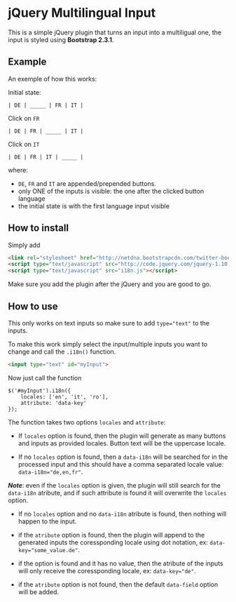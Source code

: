 jQuery Multilingual Input
=========================

This is a simple jQuery plugin that turns an input into a multiligual one, the input is styled using **Bootstrap 2.3.1**.

## Example

An exemple of how this works:
	
Initial state:

	| DE | _____ | FR | IT |
    
Click on `FR`

	| DE | FR | _____ | IT |
    
Click on `IT`

	| DE | FR | IT | _____ |
    
where:

* `DE`, `FR` and `IT` are appended/prepended buttons.
* only ONE of the inputs is visible: the one after the clicked button language
* the initial state is with the first language input visible

## How to install

Simply add 

```HTML
<link rel="stylesheet" href="http://netdna.bootstrapcdn.com/twitter-bootstrap/2.3.1/css/bootstrap-combined.min.css">
<script type="text/javascript" src="http://code.jquery.com/jquery-1.10.2.min.js"></script>
<script type="text/javascript" src="i18n.js"></script>
```

Make sure you add the plugin after the jQuery and you are good to go.

## How to use

This only works on text inputs so make sure to add `type="text"` to the inputs.

To make this work simply select the input/multiple inputs you want to change and call the `.i18n()` function.

```HTML
<input type="text" id="myInput">
```

Now just call the function

```JS
$('#myInput').i18n({
    locales: ['en', 'it', 'ro'],
    attribute: 'data-key'
});
```

The function takes two options `locales` and `attribute`:

* If `locales` option is found, then the plugin will generate as many buttons and inputs as provided locales. Button text will be the uppercase locale.

* If no `locales` option is found, then a `data-i18n` will be searched for in the processed input and this should have a comma separated locale value: `data-i18n="de,en,fr"`.

***Note***: even if the `locales` option is given, the plugin will still search for the `data-i18n` atribute, and if such attribute is found it will overwrite the `locales` option.

* If no `locales` option and no `data-i18n` atribute is found, then nothing will happen to the input.


*	if the  `atribute` option is found, then the plugin will append to the generated inputs the coressponding locale using dot notation, ex: `data-key="some_value.de"`.

*	if the option is found and it has no value, then the atribute of the inputs will only receive the coressponding locale, ex: `data-key="de"`.

* if the `atribute` option is not found, then the default `data-field` option will be added.

    
